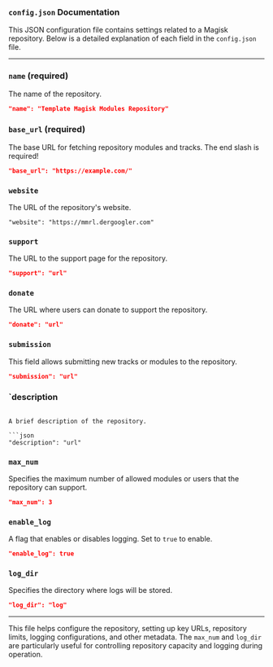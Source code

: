 ### `config.json` Documentation

This JSON configuration file contains settings related to a Magisk repository. Below is a detailed explanation of each field in the `config.json` file.

---

### `name` (required)

The name of the repository.

```json
"name": "Template Magisk Modules Repository"
```

### `base_url` (required)

The base URL for fetching repository modules and tracks. The end slash is required!

```json
"base_url": "https://example.com/"
```

### `website`

The URL of the repository's website.

```
"website": "https://mmrl.dergoogler.com"
```

### `support`

The URL to the support page for the repository.

```json
"support": "url"
```

### `donate`

The URL where users can donate to support the repository.

```json
"donate": "url"
```

### `submission`

This field allows submitting new tracks or modules to the repository.

```json
"submission": "url"
```

### `description

````

A brief description of the repository.

```json
"description": "url"
````

### `max_num`

Specifies the maximum number of allowed modules or users that the repository can support.

```json
"max_num": 3
```

### `enable_log`

A flag that enables or disables logging. Set to `true` to enable.

```json
"enable_log": true
```

### `log_dir`

Specifies the directory where logs will be stored.

```json
"log_dir": "log"
```

---

This file helps configure the repository, setting up key URLs, repository limits, logging configurations, and other metadata. The `max_num` and `log_dir` are particularly useful for controlling repository capacity and logging during operation.
